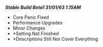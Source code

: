 ***Stable Build Beta1 31/01/63 1.15AM***
 - Core Panic Fixed
 - Performance Upgrades
 - Minor Changes
 - *Setting Not Finished
 - *Descriptions Still Not Cover Everything
